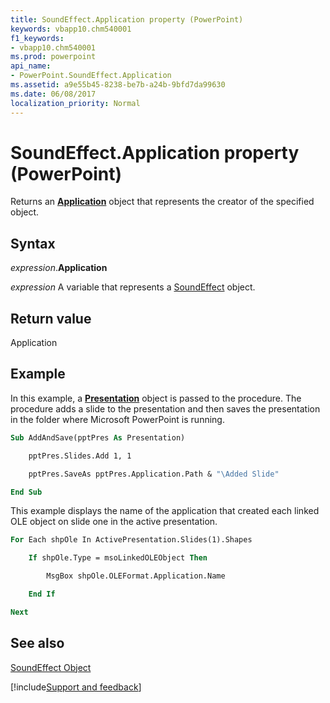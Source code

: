 ```yaml
---
title: SoundEffect.Application property (PowerPoint)
keywords: vbapp10.chm540001
f1_keywords:
- vbapp10.chm540001
ms.prod: powerpoint
api_name:
- PowerPoint.SoundEffect.Application
ms.assetid: a9e55b45-8238-be7b-a24b-9bfd7da99630
ms.date: 06/08/2017
localization_priority: Normal
---
```



# SoundEffect.Application property (PowerPoint)

Returns an  **[Application](PowerPoint.Application.md)** object that represents the creator of the specified object.


## Syntax

_expression_.**Application**

_expression_ A variable that represents a [SoundEffect](PowerPoint.SoundEffect.md) object.


## Return value

Application


## Example

In this example, a  **[Presentation](PowerPoint.Presentation.md)** object is passed to the procedure. The procedure adds a slide to the presentation and then saves the presentation in the folder where Microsoft PowerPoint is running.


```vb
Sub AddAndSave(pptPres As Presentation)

    pptPres.Slides.Add 1, 1

    pptPres.SaveAs pptPres.Application.Path & "\Added Slide"

End Sub
```

This example displays the name of the application that created each linked OLE object on slide one in the active presentation.




```vb
For Each shpOle In ActivePresentation.Slides(1).Shapes

    If shpOle.Type = msoLinkedOLEObject Then

        MsgBox shpOle.OLEFormat.Application.Name

    End If

Next
```


## See also


[SoundEffect Object](PowerPoint.SoundEffect.md)

[!include[Support and feedback](~/includes/feedback-boilerplate.md)]